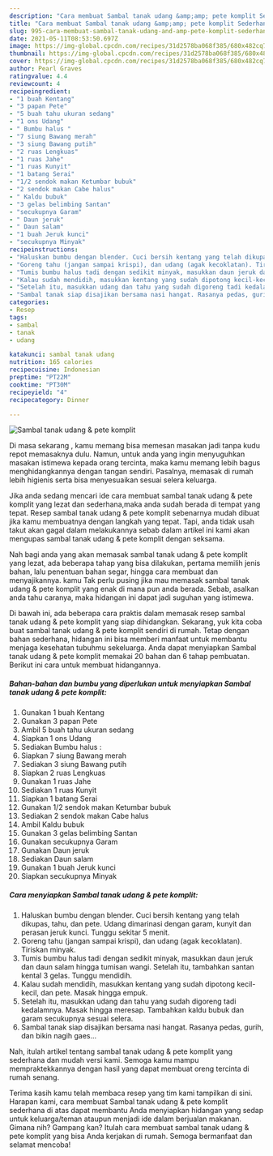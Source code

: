 ```yaml
---
description: "Cara membuat Sambal tanak udang &amp;amp; pete komplit Sederhana dan Mudah Dibuat"
title: "Cara membuat Sambal tanak udang &amp;amp; pete komplit Sederhana dan Mudah Dibuat"
slug: 995-cara-membuat-sambal-tanak-udang-and-amp-pete-komplit-sederhana-dan-mudah-dibuat
date: 2021-05-11T08:53:50.697Z
image: https://img-global.cpcdn.com/recipes/31d2578ba068f385/680x482cq70/sambal-tanak-udang-pete-komplit-foto-resep-utama.jpg
thumbnail: https://img-global.cpcdn.com/recipes/31d2578ba068f385/680x482cq70/sambal-tanak-udang-pete-komplit-foto-resep-utama.jpg
cover: https://img-global.cpcdn.com/recipes/31d2578ba068f385/680x482cq70/sambal-tanak-udang-pete-komplit-foto-resep-utama.jpg
author: Pearl Graves
ratingvalue: 4.4
reviewcount: 4
recipeingredient:
- "1 buah Kentang"
- "3 papan Pete"
- "5 buah tahu ukuran sedang"
- "1 ons Udang"
- " Bumbu halus "
- "7 siung Bawang merah"
- "3 siung Bawang putih"
- "2 ruas Lengkuas"
- "1 ruas Jahe"
- "1 ruas Kunyit"
- "1 batang Serai"
- "1/2 sendok makan Ketumbar bubuk"
- "2 sendok makan Cabe halus"
- " Kaldu bubuk"
- "3 gelas belimbing Santan"
- "secukupnya Garam"
- " Daun jeruk"
- " Daun salam"
- "1 buah Jeruk kunci"
- "secukupnya Minyak"
recipeinstructions:
- "Haluskan bumbu dengan blender. Cuci bersih kentang yang telah dikupas, tahu, dan pete. Udang dimarinasi dengan garam, kunyit dan perasan jeruk kunci. Tunggu sekitar 5 menit."
- "Goreng tahu (jangan sampai krispi), dan udang (agak kecoklatan). Tiriskan minyak."
- "Tumis bumbu halus tadi dengan sedikit minyak, masukkan daun jeruk dan daun salam hingga tumisan wangi. Setelah itu, tambahkan santan kental 3 gelas. Tunggu mendidih."
- "Kalau sudah mendidih, masukkan kentang yang sudah dipotong kecil-kecil, dan pete. Masak hingga empuk."
- "Setelah itu, masukkan udang dan tahu yang sudah digoreng tadi kedalamnya. Masak hingga meresap. Tambahkan kaldu bubuk dan garam secukupnya sesuai selera."
- "Sambal tanak siap disajikan bersama nasi hangat. Rasanya pedas, gurih, dan bikin nagih gaes..."
categories:
- Resep
tags:
- sambal
- tanak
- udang

katakunci: sambal tanak udang 
nutrition: 165 calories
recipecuisine: Indonesian
preptime: "PT22M"
cooktime: "PT30M"
recipeyield: "4"
recipecategory: Dinner

---
```



![Sambal tanak udang &amp; pete komplit](https://img-global.cpcdn.com/recipes/31d2578ba068f385/680x482cq70/sambal-tanak-udang-pete-komplit-foto-resep-utama.jpg)

Di masa  sekarang , kamu memang bisa memesan masakan jadi tanpa kudu repot memasaknya dulu. Namun, untuk anda yang ingin menyuguhkan masakan istimewa kepada orang tercinta, maka kamu memang lebih bagus menghidangkannya dengan tangan sendiri. Pasalnya, memasak di rumah lebih higienis serta bisa menyesuaikan sesuai selera keluarga.

Jika anda sedang mencari ide cara membuat sambal tanak udang &amp; pete komplit yang lezat dan sederhana,maka anda sudah berada di tempat yang tepat. Resep sambal tanak udang &amp; pete komplit  sebenarnya mudah dibuat jika kamu membuatnya dengan langkah yang tepat. Tapi, anda tidak usah takut akan gagal dalam melakukannya 
sebab dalam artikel ini kami akan mengupas sambal tanak udang &amp; pete komplit dengan seksama.  



Nah bagi anda yang akan memasak sambal tanak udang &amp; pete komplit yang lezat, ada beberapa tahap yang bisa dilakukan, pertama memilih jenis bahan, lalu penentuan bahan segar, hingga cara membuat dan menyajikannya. kamu Tak perlu pusing jika mau memasak sambal tanak udang &amp; pete komplit yang enak di mana pun anda berada. Sebab, asalkan anda  tahu caranya, maka hidangan ini dapat jadi suguhan yang istimewa.

Di bawah ini, ada beberapa cara praktis  dalam memasak resep sambal tanak udang &amp; pete komplit yang siap dihidangkan. Sekarang, yuk kita coba buat sambal tanak udang &amp; pete komplit sendiri di rumah. Tetap dengan bahan sederhana, hidangan ini bisa memberi manfaat untuk membantu menjaga kesehatan tubuhmu sekeluarga. Anda dapat menyiapkan Sambal tanak udang &amp; pete komplit memakai 20 bahan dan 6 tahap pembuatan. Berikut ini cara untuk membuat hidangannya.

<!--inarticleads1-->

##### Bahan-bahan dan bumbu yang diperlukan untuk menyiapkan Sambal tanak udang &amp; pete komplit:

1. Gunakan 1 buah Kentang
1. Gunakan 3 papan Pete
1. Ambil 5 buah tahu ukuran sedang
1. Siapkan 1 ons Udang
1. Sediakan  Bumbu halus :
1. Siapkan 7 siung Bawang merah
1. Sediakan 3 siung Bawang putih
1. Siapkan 2 ruas Lengkuas
1. Gunakan 1 ruas Jahe
1. Sediakan 1 ruas Kunyit
1. Siapkan 1 batang Serai
1. Gunakan 1/2 sendok makan Ketumbar bubuk
1. Sediakan 2 sendok makan Cabe halus
1. Ambil  Kaldu bubuk
1. Gunakan 3 gelas belimbing Santan
1. Gunakan secukupnya Garam
1. Gunakan  Daun jeruk
1. Sediakan  Daun salam
1. Gunakan 1 buah Jeruk kunci
1. Siapkan secukupnya Minyak




<!--inarticleads2-->

##### Cara menyiapkan Sambal tanak udang &amp; pete komplit:

1. Haluskan bumbu dengan blender. Cuci bersih kentang yang telah dikupas, tahu, dan pete. Udang dimarinasi dengan garam, kunyit dan perasan jeruk kunci. Tunggu sekitar 5 menit.
1. Goreng tahu (jangan sampai krispi), dan udang (agak kecoklatan). Tiriskan minyak.
1. Tumis bumbu halus tadi dengan sedikit minyak, masukkan daun jeruk dan daun salam hingga tumisan wangi. Setelah itu, tambahkan santan kental 3 gelas. Tunggu mendidih.
1. Kalau sudah mendidih, masukkan kentang yang sudah dipotong kecil-kecil, dan pete. Masak hingga empuk.
1. Setelah itu, masukkan udang dan tahu yang sudah digoreng tadi kedalamnya. Masak hingga meresap. Tambahkan kaldu bubuk dan garam secukupnya sesuai selera.
1. Sambal tanak siap disajikan bersama nasi hangat. Rasanya pedas, gurih, dan bikin nagih gaes...




Nah, itulah artikel tentang  sambal tanak udang &amp; pete komplit  yang sederhana dan mudah versi kami. Semoga kamu mampu mempraktekkannya dengan hasil yang dapat membuat oreng tercinta di rumah senang. 

Terima kasih kamu telah membaca resep yang tim kami tampilkan di sini. Harapan kami, cara membuat  Sambal tanak udang &amp; pete komplit sederhana di atas dapat membantu Anda menyiapkan hidangan yang sedap untuk keluarga/teman ataupun menjadi ide dalam berjualan makanan. Gimana nih? Gampang kan? Itulah cara membuat sambal tanak udang &amp; pete komplit yang bisa Anda kerjakan di rumah. Semoga bermanfaat dan selamat mencoba!

